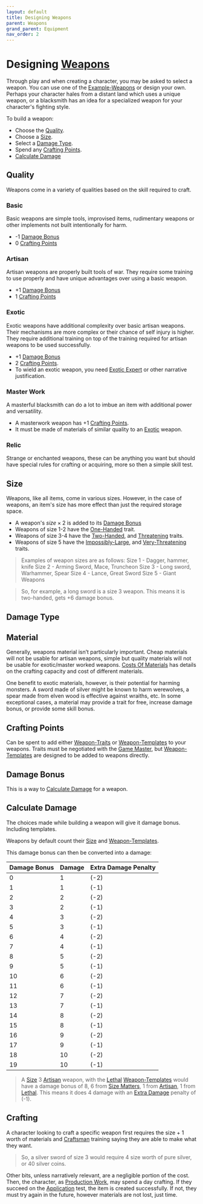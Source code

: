 ```yaml
---
layout: default
title: Designing Weapons
parent: Weapons
grand_parent: Equipment
nav_order: 2
---
```

# Designing [Weapons](Core/Weapons)
Through play and when creating a character, you may be asked to select a weapon. You can use one of the [Example-Weapons](Example-Weapons) or design your own. Perhaps your character hales from a distant land which uses a unique weapon, or a blacksmith has an idea for a specialized weapon for your character's fighting style.

To build a weapon:
- Choose the [Quality](#Quality).
- Choose a [Size](#Size).
- Select a [Damage Type](#Damage%20Type).
- Spend any [Crafting Points](#Crafting%20Points).
- [Calculate Damage](#Calculate%20Damage)

## Quality
Weapons come in a variety of qualities based on the skill required to craft.
### Basic
Basic weapons are simple tools, improvised items, rudimentary weapons or other implements not built intentionally for harm.
* -1 [Damage Bonus](#Damage%20Bonus)
* 0 [Crafting Points](#Crafting%20Points)

### Artisan
Artisan weapons are properly built tools of war. They require some training to use properly and have unique advantages over using a basic weapon.
* +1 [Damage Bonus](#Damage%20Bonus)
* 1 [Crafting Points](#Crafting%20Points)

### Exotic
Exotic weapons have additional complexity over basic artisan weapons. Their mechanisms are more complex or their chance of self injury is higher. They require additional training on top of the training required for artisan weapons to be used successfully. 
* +1 [Damage Bonus](#Damage%20Bonus)
* 2 [Crafting Points](#Crafting%20Points).
* To wield an exotic weapon, you need [Exotic Expert](Combat-Training#Exotic%20Expert) or other narrative justification.

### Master Work
A masterful blacksmith can do a lot to imbue an item with additional power and versatility. 
* A masterwork weapon has +1 [Crafting Points](#Crafting%20Points).
* It must be made of materials of similar quality to an [Exotic](#Exotic) weapon.
### Relic
Strange or enchanted weapons, these can be anything you want but should have special rules for crafting or acquiring, more so then a simple skill test.

## Size
Weapons, like all items, come in various sizes. However, in the case of weapons, an item's size has more effect than just the required storage space. 
- A weapon's $size \times 2$ is added to its [Damage Bonus](#Damage%20Bonus)
- Weapons of size 1-2 have the [One-Handed](Game/Core/Blocks/One-Handed) trait.
- Weapons of size 3-4 have the [Two-Handed](Game/Core/Blocks/Two-Handed), and [Threatening](Game/Core/Blocks/Threatening) traits.
- Weapons of size 5 have the [Impossibly-Large](Game/Core/Blocks/Impossibly-Large), and [Very-Threatening](Game/Core/Blocks/Very-Threatening) traits.

> Examples of weapon sizes are as follows:
Size 1 - Dagger, hammer, knife
Size 2 - Arming Sword, Mace, Truncheon
Size 3 - Long sword, Warhammer, Spear
Size 4 - Lance, Great Sword
Size 5 - Giant Weapons

> So, for example, a long sword is a size 3 weapon. This means it is two-handed, gets +6 damage bonus.


## Damage Type
## Material
Generally, weapons material isn’t particularly important. Cheap materials will not be usable for artisan weapons, simple but quality materials will not be usable for exotic/master worked weapons. [Costs Of Materials](Services#Costs%20Of%20Materials) has details on the crafting capacity and cost of different materials.

One benefit to exotic materials, however, is their potential for harming monsters. A sword made of silver might be known to harm werewolves, a spear made from elven wood is effective against wraiths, etc. In some exceptional cases, a material may provide a trait for free, increase damage bonus, or provide some skill bonus. 

## Crafting Points
Can be spent to add either [Weapon-Traits](Game/Core/Weapon-Traits) or [Weapon-Templates](Game/Weapon-Templates) to your weapons. Traits must be negotiated with the [Game Master](Game/Core/Terminology#Game%20Master), but [Weapon-Templates](Game/Weapon-Templates) are designed to be added to weapons directly.

## Damage Bonus
This is a way to [Calculate Damage](#Calculate%20Damage) for a weapon.

## Calculate Damage
The choices made while building a weapon will give it damage bonus. Including templates.

Weapons by default count their [Size](#Size) and [Weapon-Templates](Game/Weapon-Templates).

This damage bonus can then be converted into a damage:

| Damage Bonus | Damage | Extra Damage Penalty |
| ------------ | ------ | -------------------- |
| 0            | 1      | (-2)                 |
| 1            | 1      | (-1)                 |
| 2            | 2      | (-2)                 |
| 3            | 2      | (-1)                 |
| 4            | 3      | (-2)                 |
| 5            | 3      | (-1)                 |
| 6            | 4      | (-2)                 |
| 7            | 4      | (-1)                 |
| 8            | 5      | (-2)                 |
| 9            | 5      | (-1)                 |
| 10           | 6      | (-2)                 |
| 11           | 6      | (-1)                 |
| 12           | 7      | (-2)                 |
| 13           | 7      | (-1)                 |
| 14           | 8      | (-2)                 |
| 15           | 8      | (-1)                 |
| 16           | 9      | (-2)                 |
| 17           | 9      | (-1)                 |
| 18           | 10     | (-2)                 |
| 19           | 10     | (-1)                 |


> A [Size](#Size) 3 [Artisan](#Artisan) weapon, with the [Lethal](Game/Blocks/Lethal) [Weapon-Templates](Game/Weapon-Templates) would have a damage bonus of 8, 6 from [Size Matters](Core/Weapon-Traits#Size%20Matters), 1 from [Artisan](#Artisan), 1 from [Lethal](Core/Weapon-Traits#Lethal). This means it does 4 damage with an [Extra Damage](Game/Core/Attacks#Extra%20Damage) penalty of (-1).

## Crafting
A character looking to craft a specific weapon first requires the size + 1 worth of materials and [Craftsman](Craftsman) training saying they are able to make what they want. 

> So, a silver sword of size 3 would require 4 size worth of pure silver, or 40 silver coins. 

Other bits, unless narratively relevant, are a negligible portion of the cost. Then, the character, as [Production Work](Activities#Production%20Work), may spend a day crafting. If they succeed on the [Application](Core/Intelligence#Application) test, the item is created successfully. If not, they must try again in the future, however materials are not lost, just time. 